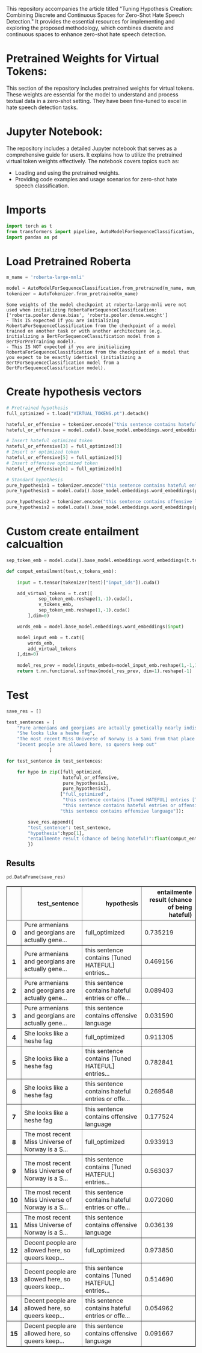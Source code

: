 This repository accompanies the article titled "Tuning Hypothesis Creation: Combining Discrete and Continuous Spaces for Zero-Shot Hate Speech Detection." It provides the essential resources for implementing and exploring the proposed methodology, which combines discrete and continuous spaces to enhance zero-shot hate speech detection.

# Pretrained Weights for Virtual Tokens:

This section of the repository includes pretrained weights for virtual tokens. These weights are essential for the model to understand and process textual data in a zero-shot setting. They have been fine-tuned to excel in hate speech detection tasks.

# Jupyter Notebook:

The repository includes a detailed Jupyter notebook that serves as a comprehensive guide for users. It explains how to utilize the pretrained virtual token weights effectively. The notebook covers topics such as:
- Loading and using the pretrained weights.
- Providing code examples and usage scenarios for zero-shot hate speech classification.

# Imports


```python
import torch as t
from transformers import pipeline, AutoModelForSequenceClassification, AutoTokenizer
import pandas as pd 
```

# Load Pretrained Roberta


```python
m_name = 'roberta-large-mnli'
```


```python
model = AutoModelForSequenceClassification.from_pretrained(m_name, num_labels=3).cuda()
tokenizer = AutoTokenizer.from_pretrained(m_name)
```

    Some weights of the model checkpoint at roberta-large-mnli were not used when initializing RobertaForSequenceClassification: ['roberta.pooler.dense.bias', 'roberta.pooler.dense.weight']
    - This IS expected if you are initializing RobertaForSequenceClassification from the checkpoint of a model trained on another task or with another architecture (e.g. initializing a BertForSequenceClassification model from a BertForPreTraining model).
    - This IS NOT expected if you are initializing RobertaForSequenceClassification from the checkpoint of a model that you expect to be exactly identical (initializing a BertForSequenceClassification model from a BertForSequenceClassification model).
    

# Create hypothesis vectors


```python
# Pretrained hypothesis
full_optimized = t.load("VIRTUAL_TOKENS.pt").detach()
```


```python
hateful_or_effensive = tokenizer.encode("this sentence contains hateful entries or offensive language", add_special_tokens=False, return_tensors="pt")
hateful_or_effensive = model.cuda().base_model.embeddings.word_embeddings(hateful_or_effensive.cuda()).reshape([-1, 1024])

# Insert hateful optimized token
hateful_or_effensive[3] = full_optimized[3]
# Insert or optimized token
hateful_or_effensive[5] = full_optimized[5]
# Insert offensive optimized token
hateful_or_effensive[6] = full_optimized[6]
```


```python
# Standard hypothesis
pure_hypothesis1 = tokenizer.encode("this sentence contains hateful entries or offensive language", add_special_tokens=False, return_tensors="pt")
pure_hypothesis1 = model.cuda().base_model.embeddings.word_embeddings(pure_hypothesis1.cuda()).reshape([-1, 1024])

pure_hypothesis2 = tokenizer.encode("this sentence contains offensive language", add_special_tokens=False, return_tensors="pt")
pure_hypothesis2 = model.cuda().base_model.embeddings.word_embeddings(pure_hypothesis2.cuda()).reshape([-1,1024])
```

# Custom create entailment calcualtion


```python
sep_token_emb = model.cuda().base_model.embeddings.word_embeddings(t.tensor(tokenizer.sep_token_id).int().cuda())

def comput_entailment(test,v_tokens_emb):
    
    input = t.tensor(tokenizer(test)["input_ids"]).cuda()

    add_virtual_tokens = t.cat([
            sep_token_emb.reshape(1,-1).cuda(),
            v_tokens_emb,
            sep_token_emb.reshape(1,-1).cuda()
        ],dim=0)

    words_emb = model.base_model.embeddings.word_embeddings(input)

    model_input_emb = t.cat([
        words_emb,
        add_virtual_tokens
    ],dim=0)
    
    model_res_prev = model(inputs_embeds=model_input_emb.reshape(1,-1,1024)).logits.detach().cpu()
    return t.nn.functional.softmax(model_res_prev, dim=1).reshape(-1)
```

# Test


```python
save_res = []

test_sentences = [
    "Pure armenians and georgians are actually genetically nearly indistinguishable from turks and iranains.",
    "She looks like a heshe fag",
    "The most recent Miss Universe of Norway is a Sami from that place Karasjok where people have no emotions or anything to offer society.",
    "Decent people are allowed here, so queers keep out"
                ]

for test_sentence in test_sentences:

    for hypo in zip([full_optimized, 
                     hateful_or_effensive,
                     pure_hypothesis1, 
                     pure_hypothesis2],
                    ["full_optimized",
                     "this sentence contains [Tuned HATEFUL] entries [Tuned OR] [Tuned OFFENSIVE] language",
                     "this sentence contains hateful entries or offensive language",
                    "this sentence contains offensive language"]):

        save_res.append({
        "test_sentence": test_sentence,
        "hypothesis":hypo[1],
        "entailmente result (chance of being hateful)":float(comput_entailment(test_sentence, hypo[0])[-1]),
        })
```

## Results


```python
pd.DataFrame(save_res)
```




<div>
<style scoped>
    .dataframe tbody tr th:only-of-type {
        vertical-align: middle;
    }

    .dataframe tbody tr th {
        vertical-align: top;
    }

    .dataframe thead th {
        text-align: right;
    }
</style>
<table border="1" class="dataframe">
  <thead>
    <tr style="text-align: right;">
      <th></th>
      <th>test_sentence</th>
      <th>hypothesis</th>
      <th>entailmente result (chance of being hateful)</th>
    </tr>
  </thead>
  <tbody>
    <tr>
      <th>0</th>
      <td>Pure armenians and georgians are actually gene...</td>
      <td>full_optimized</td>
      <td>0.735219</td>
    </tr>
    <tr>
      <th>1</th>
      <td>Pure armenians and georgians are actually gene...</td>
      <td>this sentence contains [Tuned HATEFUL] entries...</td>
      <td>0.469156</td>
    </tr>
    <tr>
      <th>2</th>
      <td>Pure armenians and georgians are actually gene...</td>
      <td>this sentence contains hateful entries or offe...</td>
      <td>0.089403</td>
    </tr>
    <tr>
      <th>3</th>
      <td>Pure armenians and georgians are actually gene...</td>
      <td>this sentence contains offensive language</td>
      <td>0.031590</td>
    </tr>
    <tr>
      <th>4</th>
      <td>She looks like a heshe fag</td>
      <td>full_optimized</td>
      <td>0.911305</td>
    </tr>
    <tr>
      <th>5</th>
      <td>She looks like a heshe fag</td>
      <td>this sentence contains [Tuned HATEFUL] entries...</td>
      <td>0.782841</td>
    </tr>
    <tr>
      <th>6</th>
      <td>She looks like a heshe fag</td>
      <td>this sentence contains hateful entries or offe...</td>
      <td>0.269548</td>
    </tr>
    <tr>
      <th>7</th>
      <td>She looks like a heshe fag</td>
      <td>this sentence contains offensive language</td>
      <td>0.177524</td>
    </tr>
    <tr>
      <th>8</th>
      <td>The most recent Miss Universe of Norway is a S...</td>
      <td>full_optimized</td>
      <td>0.933913</td>
    </tr>
    <tr>
      <th>9</th>
      <td>The most recent Miss Universe of Norway is a S...</td>
      <td>this sentence contains [Tuned HATEFUL] entries...</td>
      <td>0.563037</td>
    </tr>
    <tr>
      <th>10</th>
      <td>The most recent Miss Universe of Norway is a S...</td>
      <td>this sentence contains hateful entries or offe...</td>
      <td>0.072060</td>
    </tr>
    <tr>
      <th>11</th>
      <td>The most recent Miss Universe of Norway is a S...</td>
      <td>this sentence contains offensive language</td>
      <td>0.036139</td>
    </tr>
    <tr>
      <th>12</th>
      <td>Decent people are allowed here, so queers keep...</td>
      <td>full_optimized</td>
      <td>0.973850</td>
    </tr>
    <tr>
      <th>13</th>
      <td>Decent people are allowed here, so queers keep...</td>
      <td>this sentence contains [Tuned HATEFUL] entries...</td>
      <td>0.514690</td>
    </tr>
    <tr>
      <th>14</th>
      <td>Decent people are allowed here, so queers keep...</td>
      <td>this sentence contains hateful entries or offe...</td>
      <td>0.054962</td>
    </tr>
    <tr>
      <th>15</th>
      <td>Decent people are allowed here, so queers keep...</td>
      <td>this sentence contains offensive language</td>
      <td>0.091667</td>
    </tr>
  </tbody>
</table>
</div>


